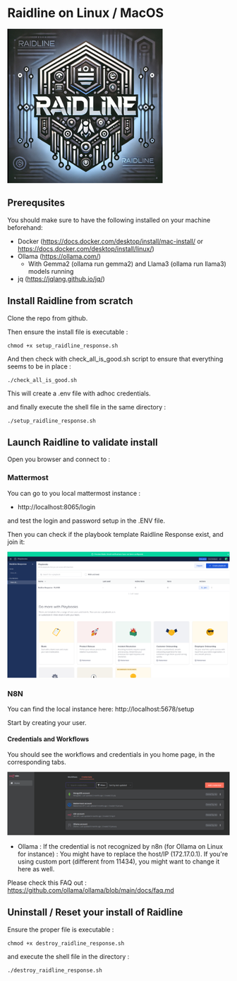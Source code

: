 # Raidline on Linux / MacOS
![Raidline](raidline.png)

## Prerequsites

You should make sure to have the following installed on your machine beforehand:
* Docker (https://docs.docker.com/desktop/install/mac-install/ or https://docs.docker.com/desktop/install/linux/)
* Ollama (https://ollama.com/)
    * With Gemma2 (ollama run gemma2) and Llama3 (ollama run llama3) models running
* jq (https://jqlang.github.io/jq/)

## Install Raidline from scratch

Clone the repo from github.

Then ensure the install file is executable :

```
chmod +x setup_raidline_response.sh
```

And then check with check_all_is_good.sh script to ensure that everything seems to be in place :

```
./check_all_is_good.sh
```

This will create a .env file with adhoc credentials.

and finally execute the shell file in the same directory :

```
./setup_raidline_response.sh
```

## Launch Raidline to validate install

Open you browser and connect to :

### Mattermost
You can go to you local mattermost instance :
* http://localhost:8065/login 

and test the login and password setup in the .ENV file.

Then you can check if the playbook template Raidline Response exist, and join it:

![Playbook](playbook.png)


### N8N 

You can find the local instance here:
http://localhost:5678/setup

Start by creating your user.

#### Credentials and Workflows
You should see the workflows and credentials in you home page, in the corresponding tabs.

![Credentials](setup.png)

* Ollama :
If the credential is not recognized by n8n (for Ollama on Linux for instance) :
You might have to replace the host/IP (172.17.0.1).
If you're using custom port (different from 11434), you might want to change it here as well.

Please check this FAQ out :
https://github.com/ollama/ollama/blob/main/docs/faq.md


## Uninstall / Reset your install of Raidline

Ensure the proper file is executable :

```
chmod +x destroy_raidline_response.sh
```

and execute the shell file in the directory :

```
./destroy_raidline_response.sh
```